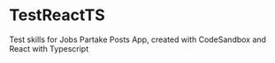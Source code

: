 # TestReactTS

Test skills for Jobs Partake Posts App, created with CodeSandbox and React with Typescript
